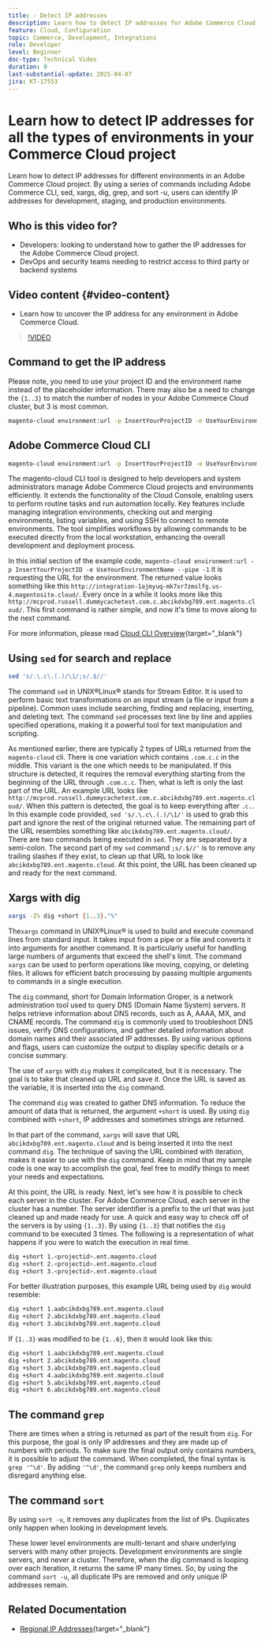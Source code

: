 ```yaml
---
title: - Detect IP addresses
description: Learn how to detect IP addresses for Adobe Commerce Cloud environments to enhance security and streamline server communication
feature: Cloud, Configuration
topic: Commerce, Development, Integrations
role: Developer
level: Beginner
doc-type: Technical Video
duration: 0
last-substantial-update: 2025-04-07
jira: KT-17553
---
```


# Learn how to detect IP addresses for all the types of environments in your Commerce Cloud project

Learn how to detect IP addresses for different environments in an Adobe Commerce Cloud project. By using a series of commands including Adobe Commerce CLI, sed, xargs, dig, grep, and sort -u, users can identify IP addresses for development, staging, and production environments.

## Who is this video for?

* Developers: looking to understand how to gather the IP addresses for the Adobe Commerce Cloud project.
* DevOps and security teams needing to restrict access to third party or backend systems 

## Video content {#video-content}

* Learn how to uncover the IP address for any environment in Adobe Commerce Cloud.

>[!VIDEO](https://video.tv.adobe.com/v/3457493/?learn=on)

## Command to get the IP address

Please note, you need to use your project ID and the environment name instead of the placeholder information.  There may also be a need to change the `{1..3}` to match the number of nodes in your Adobe Commerce Cloud cluster, but 3 is most common.

```bash
magento-cloud environment:url -p InsertYourProjectID -e UseYourEnvironmentName --pipe -1 | sed 's/.\.c\.(.)/\1/;s/.$//' | xargs -I% dig +short {1..3}."%" | grep '^\d' | sort -u
```

## Adobe Commerce Cloud CLI

```bash
magento-cloud environment:url -p InsertYourProjectID -e UseYourEnvironmentName --pipe -1
```

The magento-cloud CLI tool is designed to help developers and system administrators manage Adobe Commerce Cloud projects and environments efficiently. It extends the functionality of the Cloud Console, enabling users to perform routine tasks and run automation locally. Key features include managing integration environments, checking out and merging environments, listing variables, and using SSH to connect to remote environments. The tool simplifies workflows by allowing commands to be executed directly from the local workstation, enhancing the overall development and deployment process.

In this initial section of the example code, `magento-cloud environment:url -p InsertYourProjectID -e UseYourEnvironmentName --pipe -1` it is requesting the URL for the environment. The returned value looks something like this `http://integration-1ajmyuq-mk7xr7zmslfg.us-4.magentosite.cloud/`. Every once in a while it looks more like this `http://mcprod.russell.dummycachetest.com.c.abcikdxbg789.ent.magento.cloud/`.  This first command is rather simple, and now it's time to move along to the next command.

For more information, please read [Cloud CLI Overview](https://experienceleague.adobe.com/en/docs/commerce-on-cloud/user-guide/dev-tools/cloud-cli/cloud-cli-overview){target="_blank"}

## Using `sed` for search and replace

```bash
sed 's/.\.c\.(.)/\1/;s/.$//'
```

The command `sed` in UNIX&reg;Linux&reg; stands for Stream Editor. It is used to perform basic text transformations on an input stream (a file or input from a pipeline). Common uses include searching, finding and replacing, inserting, and deleting text. The command `sed` processes text line by line and applies specified operations, making it a powerful tool for text manipulation and scripting.

As mentioned earlier, there are typically 2 types of URLs returned from the `magento-cloud` cli. There is one variation which contains `.com.c.c` in the middle. This variant is the one which needs to be manipulated. If this structure is detected, it requires the removal everything starting from the beginning of the URL through `.com.c.c`.  Then, what is left is only the last part of the URL. An example URL looks like `http://mcprod.russell.dummycachetest.com.c.abcikdxbg789.ent.magento.cloud/`.  When this pattern is detected, the goal is to keep everything after `.c.`.  In this example code provided, `sed 's/.\.c\.(.)/\1/'` is used to grab this part and ignore the rest of the original returned value. The remaining part of the URL resembles something like `abcikdxbg789.ent.magento.cloud/`.  
There are two commands being executed in `sed`. They are separated by a semi-colon. The second part of my `sed` command `;s/.$//'` is to remove any trailing slashes if they exist, to clean up that URL to look like `abcikdxbg789.ent.magento.cloud`.  At this point, the URL has been cleaned up and ready for the next command.

## Xargs with dig

```bash
xargs -I% dig +short {1..3}."%"
```

The`xargs` command in UNIX&reg;Linux&reg; is used to build and execute command lines from standard input. It takes input from a pipe or a file and converts it into arguments for another command. It is particularly useful for handling large numbers of arguments that exceed the shell's limit. The command `xargs` can be used to perform operations like moving, copying, or deleting files. It allows for efficient batch processing by passing multiple arguments to commands in a single execution.

The `dig` command, short for Domain Information Groper, is a network administration tool used to query DNS (Domain Name System) servers. It helps retrieve information about DNS records, such as A, AAAA, MX, and CNAME records. The command `dig` is commonly used to troubleshoot DNS issues, verify DNS configurations, and gather detailed information about domain names and their associated IP addresses. By using various options and flags, users can customize the output to display specific details or a concise summary.

The use of `xargs` with `dig` makes it complicated, but it is necessary. The goal is to take that cleaned up URL and save it.  Once the URL is saved as the variable, it is inserted into the `dig` command.  

The command `dig` was created to gather DNS information. To reduce the amount of data that is returned, the argument `+short` is used. By using `dig` combined with `+short`, IP addresses and sometimes strings are returned.

In that part of the command, `xargs` will save that URL `abcikdxbg789.ent.magento.cloud` and is being inserted it into the next command `dig`. The technique of saving the URL combined with iteration, makes it easier to use with the `dig` command. Keep in mind that my sample code is one way to accomplish the goal, feel free to modify things to meet your needs and expectations.

At this point, the URL is ready. Next, let's see how it is possible to check each server in the cluster. For Adobe Commerce Cloud, each server in the cluster has a number. The server identifier is a prefix to the url that was just cleaned up and made ready for use. A quick and easy way to check off of the servers is by using `{1..3}`. By using `{1..3}` that notifies the `dig` command to be executed 3 times. The following is a representation of what happens if you were to watch the execution in real time.

```bash
dig +short 1.<projectid>.ent.magento.cloud
dig +short 2.<projectid>.ent.magento.cloud
dig +short 3.<projectid>.ent.magento.cloud
```

For better illustration purposes, this example URL being used by `dig` would resemble:

```bash
dig +short 1.aabcikdxbg789.ent.magento.cloud
dig +short 2.abcikdxbg789.ent.magento.cloud
dig +short 3.abcikdxbg789.ent.magento.cloud
```

If `{1..3}` was modified to be `{1..6}`, then it would look like this:

```bash
dig +short 1.aabcikdxbg789.ent.magento.cloud
dig +short 2.abcikdxbg789.ent.magento.cloud
dig +short 3.abcikdxbg789.ent.magento.cloud
dig +short 4.aabcikdxbg789.ent.magento.cloud
dig +short 5.abcikdxbg789.ent.magento.cloud
dig +short 6.abcikdxbg789.ent.magento.cloud
```

## The command `grep`

There are times when a string is returned as part of the result from `dig`. For this purpose, the goal is only IP addresses and they are made up of numbers with periods. To make sure the final output only contains numbers, it is possible to adjust the command. When completed, the final syntax is ` grep '^\d'`.  By adding `'^\d'`, the command `grep` only keeps numbers and disregard anything else. 

## The command `sort`

By using `sort -u`, it removes any duplicates from the list of IPs. Duplicates only happen when looking in development levels. 

These lower level environments are multi-tenant and share underlying servers with many other projects. Development environments are single servers, and never a cluster. Therefore, when the dig command is looping over each iteration, it returns the same IP many times. So, by using the command `sort -u`, all duplicate IPs are removed and only unique IP addresses remain. 



## Related Documentation

* [Regional IP Addresses](https://experienceleague.adobe.com/en/docs/commerce-on-cloud/user-guide/project/regional-ip-addresses|https://experienceleague.adobe.com/en/docs/commerce-on-cloud/user-guide/project/regional-ip-addresses){target="_blank"}
